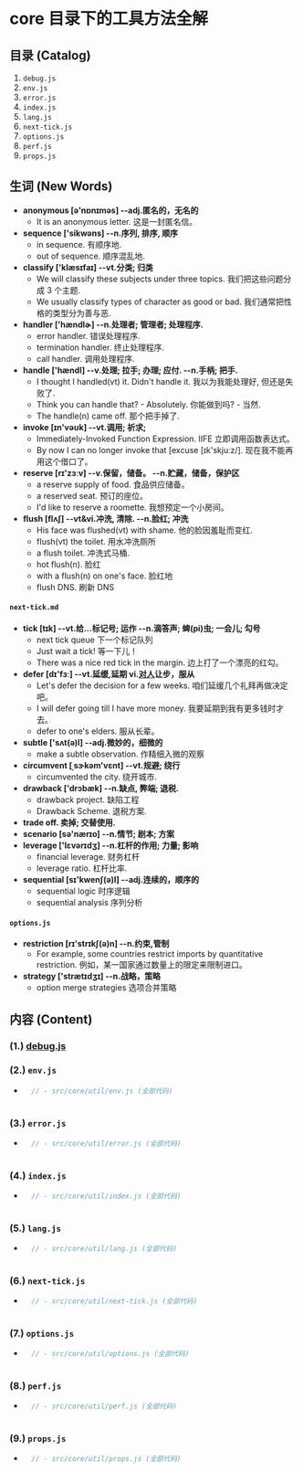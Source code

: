 # core 目录下的工具方法全解

## 目录 (Catalog)
1. `debug.js` 
2. `env.js`
3. `error.js`
4. `index.js`
5. `lang.js`
6. `next-tick.js`
7. `options.js`
8. `perf.js`
9. `props.js`


## 生词 (New Words)
- **anonymous [ə'nɒnɪməs] --adj.匿名的，无名的**
    + It is an anonymous letter. 这是一封匿名信。
- **sequence ['sikwəns] --n.序列, 排序, 顺序**
    + in sequence. 有顺序地.
    + out of sequence. 顺序混乱地.
- **classify ['klæsɪfaɪ] --vt.分类; 归类**
    + We will classify these subjects under three topics.
      我们把这些问题分成 3 个主题.
    + We usually classify types of character as good or bad.
      我们通常把性格的类型分为善与恶.
- **handler ['hændlɚ] --n.处理者; 管理者; 处理程序.**
    + error handler. 错误处理程序.
    + termination handler. 终止处理程序.
    + call handler. 调用处理程序.
- **handle ['hændl] --v.处理; 拉手; 办理; 应付. --n.手柄; 把手.**
    + I thought I handled(vt) it. Didn't handle it. 
      我以为我能处理好, 但还是失败了.
    + Think you can handle that? - Absolutely. 你能做到吗? - 当然.
    + The handle(n) came off. 那个把手掉了.
- **invoke [ɪn'vəʊk] --vt.调用; 祈求;**
    + Immediately-Invoked Function Expression. IIFE 立即调用函数表达式。
    + By now I can no longer invoke that [excuse [ɪk'skjuːz/]. 
      现在我不能再用这个借口了。
- **reserve [rɪ'zɜːv] --v.保留，储备。 --n.贮藏，储备，保护区**
    + a reserve supply of food. 食品供应储备。
    + a reserved seat. 预订的座位。
    + I'd like to reserve a roomette. 我想预定一个小房间。
- **flush [flʌʃ] --vt&vi.冲洗, 清除. --n.脸红; 冲洗**
    + His face was flushed(vt) with shame. 他的脸因羞耻而变红.
    + flush(vt) the toilet. 用水冲洗厕所
    + a flush toilet. 冲洗式马桶.
    + hot flush(n). 脸红
    + with a flush(n) on one's face. 脸红地
    + flush DNS. 刷新 DNS

#### `next-tick.md`
- **tick [tɪk] --vt.给...标记号; 运作 --n.滴答声; 蜱(pi)虫; 一会儿; 勾号**
    + next tick queue 下一个标记队列
    + Just wait a tick! 等一下儿！
    + There was a nice red tick in the margin. 边上打了一个漂亮的红勾。
- **defer [dɪ'fɜː] --vt.延缓,延期  vi.[对人](表示敬意而)让步，服从**
    + Let's defer the decision for a few weeks. 咱们延缓几个礼拜再做决定吧。
    + I will defer going till I have more money. 
        我要延期到我有更多钱时才去。
    + defer to one's elders. 服从长辈。
- **subtle ['sʌt(ə)l] --adj.微妙的，细微的**
    + make a subtle observation. 作精细入微的观察
- **circumvent [ˌsɝkəm'vɛnt] --vt.规避; 绕行**
    + circumvented the city. 绕开城市.
- **drawback ['drɔbæk] --n.缺点, 弊端; 退税.**
    + drawback project. 缺陷工程
    + Drawback Scheme. 退税方案.
- **trade off. 卖掉; 交替使用.**
- **scenario [sə'nærɪo] --n.情节; 剧本; 方案**
- **leverage ['lɛvərɪdʒ] --n.杠杆的作用; 力量; 影响**
    + financial leverage. 财务杠杆
    + leverage ratio. 杠杆比率.
- **sequential [sɪ'kwenʃ(ə)l] --adj.连续的，顺序的**
    + sequential logic 时序逻辑
    + sequential analysis  序列分析

#### `options.js`
- **restriction  [rɪ'strɪkʃ(ə)n] --n.约束,管制**
    + For example, some countries restrict imports by quantitative 
      restriction.  例如，某一国家通过数量上的限定来限制进口。
- **strategy ['strætɪdʒɪ] --n.战略，策略**
     + option merge strategies  选项合并策略







## 内容 (Content)
### (1.) [debug.js](./)
### (2.) `env.js`
- ```js
    // - src/core/util/env.js (全部代码)
    
  ```
### (3.) `error.js`
- ```js
    // - src/core/util/error.js (全部代码)
    
  ```
### (4.) `index.js`
- ```js
    // - src/core/util/index.js (全部代码)
    
  ```
### (5.) `lang.js`
- ```js
    // - src/core/util/lang.js (全部代码)
    
  ```
### (6.) `next-tick.js`
- ```js
    // - src/core/util/next-tick.js (全部代码)
    
  ```
### (7.) `options.js`
- ```js
    // - src/core/util/options.js (全部代码)
    
  ```
### (8.) `perf.js`
- ```js
    // - src/core/util/perf.js (全部代码)
    
  ```
### (9.) `props.js`
- ```js
    // - src/core/util/props.js (全部代码)
    
  ```
